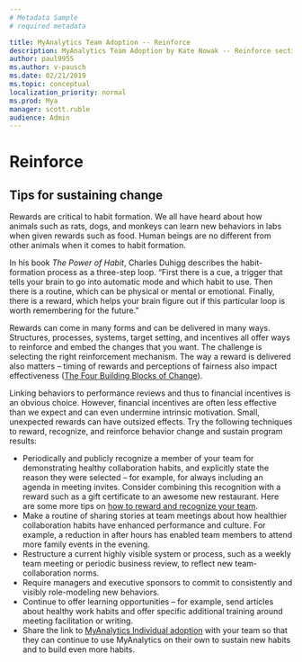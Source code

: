 ```yaml
---
# Metadata Sample
# required metadata

title: MyAnalytics Team Adoption -- Reinforce
description: MyAnalytics Team Adoption by Kate Nowak -- Reinforce section
author: paul9955
ms.author: v-pausch
ms.date: 02/21/2019
ms.topic: conceptual
localization_priority: normal 
ms.prod: Mya
manager: scott.ruble
audience: Admin
---
```


# Reinforce

## Tips for sustaining change

Rewards are critical to habit formation. We all have heard about how animals such as rats, dogs, and monkeys can learn new behaviors in labs when given rewards such as food. Human beings are no different from other animals when it comes to habit formation.

In his book _The Power of Habit_, Charles Duhigg describes the habit-formation process as a three-step loop. “First there is a cue, a trigger that tells your brain to go into automatic mode and which habit to use. Then there is a routine, which can be physical or mental or emotional. Finally, there is a reward, which helps your brain figure out if this particular loop is worth remembering for the future.”

Rewards can come in many forms and can be delivered in many ways. Structures, processes, systems, target setting, and incentives all offer ways to reinforce and embed the changes that you want. The challenge is selecting the right reinforcement mechanism. The way a reward is delivered also matters – timing of rewards and perceptions of fairness also impact effectiveness
 ([The Four Building Blocks of Change](https://www.mckinsey.com/business-functions/organization/our-insights/the-four-building-blocks--of-change)).

Linking behaviors to performance reviews and thus to financial incentives is an obvious choice. However, financial incentives are often less effective than we expect and can even undermine intrinsic motivation. Small, unexpected rewards can have outsized effects. Try the following techniques to reward, recognize, and reinforce behavior change and sustain program results:

* Periodically and publicly recognize a member of your team for demonstrating healthy collaboration habits, and explicitly state the reason they were selected – for example, for always including an agenda in meeting invites. Consider combining this recognition with a reward such as a gift certificate to an awesome new restaurant. Here are some more tips on [how to reward and recognize your team](https://uniquelyhr.com/blog/rewards-and-recognition-how-to-show-appreciation-to-your-team/).
* Make a routine of sharing stories at team meetings about how healthier collaboration habits have enhanced performance and culture. For example, a reduction in after hours has enabled team members to attend more family events in the evening.
* Restructure a current highly visible system or process, such as a weekly team meeting or periodic business review, to reflect new team-collaboration norms. 
* Require managers and executive sponsors to commit to consistently and visibly role-modeling new behaviors.
* Continue to offer learning opportunities – for example, send articles about healthy work habits and offer specific additional training around meeting facilitation or writing.
* Share the link to [MyAnalytics Individual adoption](Indiv-adopt-get-started.md) with your team so that they can continue to use MyAnalytics on their own to sustain new habits and to build even more habits.
